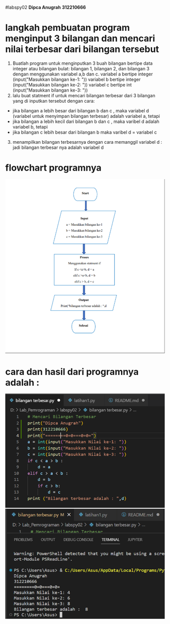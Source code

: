 #labspy02
**Dipca Anugrah**
**312210666**
# langkah pembuatan program menginput 3 bilangan dan mencari nilai terbesar dari bilangan tersebut
1. Buatlah program untuk menginputkan 3 buah bilangan bertipe data integer atau bilangan bulat:
bilangan 1, bilangan 2, dan bilangan 3 dengan menggunakan variabel a,b dan c.
variabel a bertipe integer (input("Masukkan bilangan ke-1: "))
variabel b bertipe integer (input("Masukkan bilangan ke-2: "))
variabel c bertipe   int (input("Masukkan bilangan ke-3: "))
2. lalu buat statment if untuk mencari bilangan terbesar dari 3 bilangan yang di inputkan tersebut dengan cara:
 - jika bilangan a lebih besar dari bilangan b dan c , maka variabel d (variabel untuk menyimpan 
 bilangan terbesar) adalah variabel a, tetapi
 - jika bilangan a lebih kecil dari bilangan b dan c , maka varibel d adalah variabel b, tetapi 
 - jika bilangan c lebih besar dari bilangan b maka varibel d = variabel c
3. menampilkan bilangan terbesarnya dengan cara memanggil variabel d :
jadi bilangan terbesar nya adalah variabel d

# flowchart programnya
![img.1](gambar/2022-11-03%20(2).png)

# cara dan hasil dari programnya adalah :
![img.2](gambar/1.png)
![img.3](gambar/2.png)

